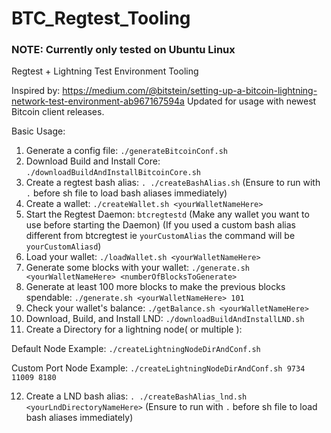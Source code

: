 # BTC_Regtest_Tooling

### NOTE: Currently only tested on Ubuntu Linux

Regtest + Lightning Test Environment Tooling

Inspired by: https://medium.com/@bitstein/setting-up-a-bitcoin-lightning-network-test-environment-ab967167594a
Updated for usage with newest Bitcoin client releases.

Basic Usage:
1. Generate a config file: `./generateBitcoinConf.sh`
2. Download Build and Install Core: `./downloadBuildAndInstallBitcoinCore.sh`
3. Create a regtest bash alias: `. ./createBashAlias.sh` (Ensure to run with `.` before sh file to load bash aliases immediately)
4. Create a wallet: `./createWallet.sh <yourWalletNameHere>`
5. Start the Regtest Daemon: `btcregtestd` (Make any wallet you want to use before starting the Daemon) 
(If you used a custom bash alias different from btcregtest ie `yourCustomAlias` the command will be `yourCustomAliasd`)
6. Load your wallet: `./loadWallet.sh <yourWalletNameHere>`
7. Generate some blocks with your wallet: `./generate.sh <yourWalletNameHere> <numberOfBlocksToGenerate>`
8. Generate at least 100 more blocks to make the previous blocks spendable: `./generate.sh <yourWalletNameHere> 101`
9. Check your wallet's balance: `./getBalance.sh <yourWalletNameHere>` 
10. Download, Build, and Install LND: `./downloadBuildAndInstallLND.sh`
11. Create a Directory for a lightning node( or multiple ): 

Default Node Example: `./createLightningNodeDirAndConf.sh`

Custom Port Node Example: 
`./createLightningNodeDirAndConf.sh 9734 11009 8180`

12. Create a LND bash alias: `. ./createBashAlias_lnd.sh <yourLndDirectoryNameHere>` 
(Ensure to run with `.` before sh file to load bash aliases immediately)


